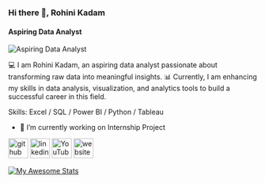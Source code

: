 ### Hi there 👋, Rohini Kadam
#### Aspiring Data Analyst
![Aspiring Data Analyst](https://www.canva.com/design/DAGdIZfJVSA/PguwkqBrVD_DeSy0PfcIEw/edit)

💻 I am Rohini Kadam, an aspiring data analyst passionate about transforming raw data into meaningful insights. 📊 Currently, I am enhancing my skills in data analysis, visualization, and analytics tools to build a successful career in this field.

Skills: Excel / SQL / Power BI / Python / Tableau

- 🔭 I’m currently working on Internship Project 


[<img src='https://cdn.jsdelivr.net/npm/simple-icons@3.0.1/icons/github.svg' alt='github' height='40'>](https://github.com/kadam-rohini98)  [<img src='https://cdn.jsdelivr.net/npm/simple-icons@3.0.1/icons/linkedin.svg' alt='linkedin' height='40'>](https://www.linkedin.com/in/https://www.linkedin.com/in/kadamrohini//)  [<img src='https://cdn.jsdelivr.net/npm/simple-icons@3.0.1/icons/youtube.svg' alt='YouTube' height='40'>](https://www.youtube.com/channel/UCv9gjTu-FfvmGp9Qu8VFq3g)  [<img src='https://cdn.jsdelivr.net/npm/simple-icons@3.0.1/icons/icloud.svg' alt='website' height='40'>](https://codebasics.io/portfolio/Rohini-Kadam)  



[![My Awesome Stats](https://awesome-github-stats.azurewebsites.net/user-stats/kadam-rohini98?cardType=github&preferLogin=false)](https://git.io/awesome-stats-card)




